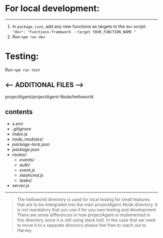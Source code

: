 # For local development:
---
1. In `package.json`, add any new functions as targets to the `dev` script:
`
"dev": "functions-framework --target YOUR_FUNCTION_NAME "
`
2. Run `npm run dev`

# Testing:
Run `npm run test`


<-- ADDITIONAL FILES -->
---
projectAgent/projectAgent-Node/helloworld

contents
---
- *s.env*
- *.gitignore*
- *index.js*
- *node_modules/*
- *package-lock.json*
- *package.json*
- *routes/*
    - *events/*
    - *auth/*
    - *event.js*
    - *slashcmd.js*
    - *tasks/*
- *server.js*


---
> The helloworld directory is used for local testing for small features that are to be intergrated into the main projectAgent-Node directory.
> It is not mandatory that you use it for you own testing and development
> There are some differences in how projectAgent is implemented in this directory since it is still using slack bolt.
> In the case that we need to move it to a separate directory please feel free to reach out to Harvey.
